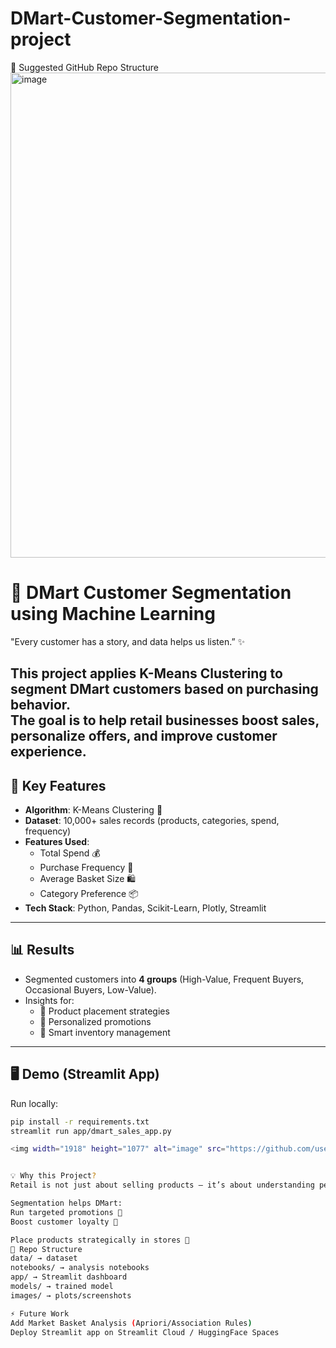 # DMart-Customer-Segmentation-project

📂 Suggested GitHub Repo Structure
<img width="1076" height="776" alt="image" src="https://github.com/user-attachments/assets/69b212be-1a5e-4ae9-be6c-3d1818122eb4" />

# 🛒 DMart Customer Segmentation using Machine Learning
"Every customer has a story, and data helps us listen.” ✨

This project applies **K-Means Clustering** to segment DMart customers based on purchasing behavior.  
The goal is to help retail businesses **boost sales, personalize offers, and improve customer experience.**
---

## 🚀 Key Features
- **Algorithm**: K-Means Clustering 🤖
- **Dataset**: 10,000+ sales records (products, categories, spend, frequency)
- **Features Used**:
  - Total Spend 💰
  - Purchase Frequency 🔁
  - Average Basket Size 🛍️
  - Category Preference 📦
- **Tech Stack**: Python, Pandas, Scikit-Learn, Plotly, Streamlit

---
## 📊 Results
- Segmented customers into **4 groups** (High-Value, Frequent Buyers, Occasional Buyers, Low-Value).
- Insights for:
  - 🔹 Product placement strategies
  - 🔹 Personalized promotions
  - 🔹 Smart inventory management

---
## 🖥️ Demo (Streamlit App)
Run locally:
```bash
pip install -r requirements.txt
streamlit run app/dmart_sales_app.py

<img width="1918" height="1077" alt="image" src="https://github.com/user-attachments/assets/6beadd01-76ed-40fe-9c49-821db4459474" />


💡 Why this Project?
Retail is not just about selling products – it’s about understanding people.

Segmentation helps DMart:
Run targeted promotions 🎯
Boost customer loyalty 🤝

Place products strategically in stores 🛒
📂 Repo Structure
data/ → dataset
notebooks/ → analysis notebooks
app/ → Streamlit dashboard
models/ → trained model
images/ → plots/screenshots

⚡ Future Work
Add Market Basket Analysis (Apriori/Association Rules)
Deploy Streamlit app on Streamlit Cloud / HuggingFace Spaces

